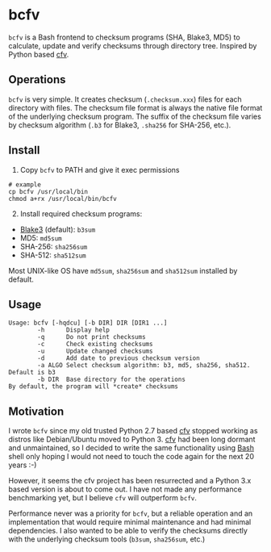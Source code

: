 # bcfv

`bcfv` is a Bash frontend to checksum programs (SHA, Blake3, MD5) to calculate, update and verify checksums through directory tree. Inspired by Python based [cfv](https://github.com/cfv-project/cfv). 

## Operations

`bcfv` is very simple. It creates checksum (`.checksum.xxx`) files for each directory with files. The checksum file format is always the native file format of the underlying checksum program. The suffix of the checksum file varies by checksum algorithm (`.b3` for Blake3, `.sha256` for SHA-256, etc.).  

## Install

1. Copy `bcfv` to PATH and give it exec permissions

```
# example
cp bcfv /usr/local/bin
chmod a+rx /usr/local/bin/bcfv
```

2. Install required checksum programs:

* [Blake3](https://github.com/BLAKE3-team/BLAKE3) (default): `b3sum`
* MD5: `md5sum`
* SHA-256: `sha256sum`
* SHA-512: `sha512sum`

Most UNIX-like OS have `md5sum`, `sha256sum` and `sha512sum` installed by default. 

## Usage

```
Usage: bcfv [-hqdcu] [-b DIR] DIR [DIR1 ...]
        -h      Display help
        -q      Do not print checksums
        -c      Check existing checksums
        -u      Update changed checksums
        -d      Add date to previous checksum version
        -a ALGO Select checksum algorithm: b3, md5, sha256, sha512. Default is b3
        -b DIR  Base directory for the operations
By default, the program will *create* checksums
```
## Motivation

I wrote `bcfv` since my old trusted Python 2.7 based [cfv](https://github.com/cfv-project/cfv) 
stopped working as distros like Debian/Ubuntu moved to Python 3. 
[cfv](https://github.com/cfv-project/cfv) had been long dormant and unmaintained, 
so I decided to write the same functionality using [Bash](https://www.gnu.org/software/bash/) 
shell only hoping I would not need to touch the code again for the next 20 years :-) 

However, it seems the cfv project has been resurrected and a Python 3.x based version is about to come out. 
I have not made any performance benchmarking yet, but I believe `cfv` will outperform `bcfv`. 

Performance never was a priority for `bcfv`, but a reliable operation and an implementation 
that would require minimal maintenance and had minimal dependencies. I also wanted to be 
able to verify the checksums directly with the underlying checksum tools (`b3sum`, `sha256sum`, etc.)
